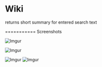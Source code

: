 # Wiki
returns short summary for entered search text


===========
Screenshots

![Imgur](https://i.imgur.com/WT8pjBg.png)

![Imgur](https://i.imgur.com/LblRZO2.png)

![Imgur](https://i.imgur.com/dYk7G6u.png)
![Imgur](https://i.imgur.com/lYCw4T7.png)
